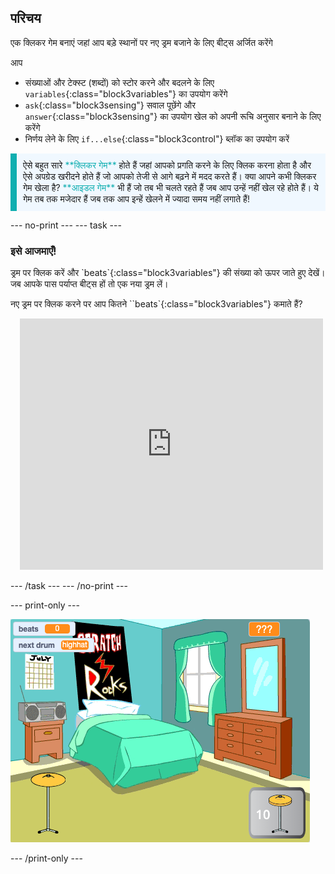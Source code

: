 ## परिचय

एक क्लिकर गेम बनाएं जहां आप बड़े स्थानों पर नए ड्रम बजाने के लिए बीट्स अर्जित करेंगे

आप
+ संख्याओं और टेक्स्ट (शब्दों) को स्टोर करने और बदलने के लिए `variables`{:class="block3variables"} का उपयोग करेंगे
+ `ask`{:class="block3sensing"} सवाल पूछेंगे और `answer`{:class="block3sensing"} का उपयोग खेल को अपनी रूचि अनुसार बनाने के लिए करेंगे
+ निर्णय लेने के लिए `if...else`{:class="block3control"} ब्लॉक का उपयोग करें

<p style="border-left: solid; border-width:10px; border-color: #0faeb0; background-color: aliceblue; padding: 10px;">
ऐसे बहुत सारे <span style="color: #0faeb0">**क्लिकर गेम**</span> होते हैं जहां आपको प्रगति करने के लिए क्लिक करना होता है और ऐसे अपग्रेड खरीदने होते हैं जो आपको तेजी से आगे बढ़ने में मदद करते हैं। क्या आपने कभी क्लिकर गेम खेला है? <span style="color: #0faeb0">**आइडल गेम**</span> भी हैं जो तब भी चलते रहते हैं जब आप उन्हें नहीं खेल रहे होते हैं। ये गेम तब तक मजेदार हैं जब तक आप इन्हें खेलने में ज्यादा समय नहीं लगाते हैं!</p>

--- no-print --- --- task ---

### इसे आजमाएँ!
<div style="display: flex; flex-wrap: wrap">
<div style="flex-basis: 175px; flex-grow: 1">  
ड्रम पर क्लिक करें और `beats`{:class="block3variables"} की संख्या को ऊपर जाते हुए देखें। जब आपके पास पर्याप्त बीट्स हों तो एक नया ड्रम लें। 

नए ड्रम पर क्लिक करने पर आप कितने ``beats`{:class="block3variables"} कमाते हैं?
</div>
<div class="scratch-preview" style="margin-left: 15px;">
  <iframe allowtransparency="true" width="485" height="402" src="https://scratch.mit.edu/projects/embed/660058523/?autostart=false" frameborder="0"></iframe>
</div>
</div>

--- /task --- --- /no-print ---

--- print-only ---

![पूर्ण प्रोजेक्ट](images/showcase_static.png)

--- /print-only ---
